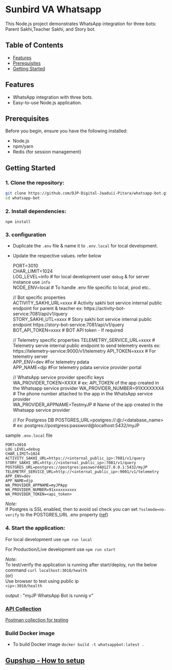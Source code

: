 # Sunbird VA  Whatsapp
This Node.js project demonstrates WhatsApp integration for three bots: Parent Sakhi,Teacher Sakhi, and Story bot.

## Table of Contents

- [Features](#features)
- [Prerequisites](#prerequisites)
- [Getting Started](#getting-started)

## Features

- WhatsApp integration with three bots.
- Easy-to-use Node.js application.

## Prerequisites

Before you begin, ensure you have the following installed:

- Node.js
- npm/yarn
- Redis (for session management)

## Getting Started

### 1. Clone the repository:

   ```bash
   git clone https://github.com/DJP-Digital-Jaaduii-Pitara/whatsapp-bot.git
   cd whatsapp-bot
   ```

### 2. Install dependencies:

   ```
   npm install
   ```

### 3. configuration

- Duplicate the `.env` file & name it to `.env.local` for local development. 
- Update the respective values. refer below  
    
  PORT=3010  
  CHAR_LIMIT=1024  
  LOG_LEVEL=info  # for local development user `debug` & for server instance use `info`  
  NODE_ENV=local  # To handle .env file specific to local, prod etc..  

  // Bot specific properties  
  ACTIVITY_SAKHI_URL=xxxx     # Activity sakhi bot service internal public endpoint for parent & teacher ex: https://activity-bot-service:7081/api/v1/query  
  STORY_SAKHI_UTL=xxxx     # Story sakhi bot service internal public endpoint https://story-bot-service:7081/api/v1/query  
  BOT_API_TOKEN=xxxx    # BOT API token - If required  

  // Telemetry specific properties 
  TELEMETRY_SERVICE_URL=xxxx     # Telemetry servie internal public endpoint to send telemetry events  ex: https://telemetry-service:9000/v1/telemetry
  API_TOKEN=xxxx     # For telemetry server  
  APP_ENV=dev     #For telemetry pdata  
  APP_NAME=djp    #For telemetry pdata service provider portal  

  // WhatsApp service provider specific keys
  WA_PROVIDER_TOKEN=XXXX      # ex: API_TOKEN of the app created in the Whatsapp service provider 
  WA_PROVIDER_NUMBER=91XXXXXXX4     # The phone number attached to the app in the WhatsApp service  provider  
  WA_PROVIDER_APPNAME=TestmyJP   # Name of the app created in the Whatsapp service provider  

  // For Postgress DB
  POSTGRES_URL=postgres://<username>:<password>@<ip>:<port>/<database_name>   # ex: postgres://postgress:password@localhost:5432/myJP  

sample `.env.local` file
```
PORT=3010
LOG_LEVEL=debug
CHAR_LIMIT=1024
ACTIVITY_SAKHI_URL=https://<internal_public_ip>:7081/v1/query
STORY_SAKHI_URL=http://<internal_public_ip>:7081/v1/query
POSTGRES_URL=postgres://postgres:password4@127.0.0.1:5432/myJP
TELEMETRY_SERVICE_URL=http://<internal_public_ip>:9001/v1/telemetry
APP_ENV=dev
APP_NAME=djp
WA_PROVIDER_APPNAME=myJPApp
WA_PROVIDER_NUMBER=91xxxxxxxxxx
WA_PROVIDER_TOKEN=<api_token>
```

*Note:*  
If Postgres is SSL enabled, then to avoid ssl check you can set `?sslmode=no-verify` to the POSTGRES_URL .env property  ([ref](https://github.com/brianc/node-postgres/issues/2281))

### 4. Start the application:

For local development use `npm run local`

For Production/Live development use `npm run start`

*Note:*    
To test/verify the application is running after start/deploy, run the below command
`curl localhost:3010/health`  
(or)  
Use browser to test using public ip  
`<ip>:3010/health`  

output : "myJP WhatsApp Bot is runnig v<version>"  

### [API Collection](./docs/api.md)
   [Postman collection for testing](./docs/postman/eDP-WhatsApp-Bot.postman_collection.json)

### Build Docker image  
- To build Docker image `docker build -t whatsappbot:latest .`  

## [Gupshup - How to setup](./docs/gupshup/how-to-configure-webhook.md)
   
